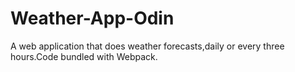 # Weather-App-Odin
A web application that does weather forecasts,daily or every three hours.Code bundled with Webpack.
